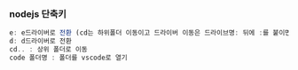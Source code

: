 ### nodejs 단축키
```js
e: e드라이버로 전환 (cd는 하위폴더 이동이고 드라이버 이동은 드라이브명: 뒤에 :를 붙이면 됨)
d: d드라이버로 전환
cd.. : 상위 폴더로 이동
code 폴더명 : 폴더를 vscode로 열기
```
